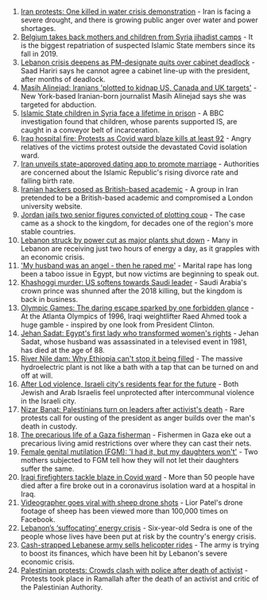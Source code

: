 1. [Iran protests: One killed in water crisis demonstration](https://www.bbc.co.uk/news/world-middle-east-57873405) - Iran is facing a severe drought, and there is growing public anger over water and power shortages.
2. [Belgium takes back mothers and children from Syria jihadist camps](https://www.bbc.co.uk/news/world-europe-57870808) - It is the biggest repatriation of suspected Islamic State members since its fall in 2019.
3. [Lebanon crisis deepens as PM-designate quits over cabinet deadlock](https://www.bbc.co.uk/news/world-middle-east-57854141) - Saad Hariri says he cannot agree a cabinet line-up with the president, after months of deadlock.
4. [Masih Alinejad: Iranians 'plotted to kidnap US, Canada and UK targets'](https://www.bbc.co.uk/news/world-us-canada-57830677) - New York-based Iranian-born journalist Masih Alinejad says she was targeted for abduction.
5. [Islamic State children in Syria face a lifetime in prison](https://www.bbc.co.uk/news/world-middle-east-57829441) - A BBC investigation found that children, whose parents supported IS, are caught in a conveyor belt of incarceration.
6. [Iraq hospital fire: Protests as Covid ward blaze kills at least 92](https://www.bbc.co.uk/news/world-middle-east-57814954) - Angry relatives of the victims protest outside the devastated Covid isolation ward.
7. [Iran unveils state-approved dating app to promote marriage](https://www.bbc.co.uk/news/world-middle-east-57818758) - Authorities are concerned about the Islamic Republic's rising divorce rate and falling birth rate.
8. [Iranian hackers posed as British-based academic](https://www.bbc.co.uk/news/technology-57817463) - A group in Iran pretended to be a British-based academic and compromised a London university website.
9. [Jordan jails two senior figures convicted of plotting coup](https://www.bbc.co.uk/news/world-middle-east-57802869) - The case came as a shock to the kingdom, for decades one of the region's more stable countries.
10. [Lebanon struck by power cut as major plants shut down](https://www.bbc.co.uk/news/world-middle-east-57780940) - Many in Lebanon are receiving just two hours of energy a day, as it grapples with an economic crisis.
11. ['My husband was an angel - then he raped me'](https://www.bbc.co.uk/news/world-middle-east-57694110) - Marital rape has long been a taboo issue in Egypt, but now victims are beginning to speak out.
12. [Khashoggi murder: US softens towards Saudi leader](https://www.bbc.co.uk/news/world-middle-east-57760786) - Saudi Arabia's crown prince was shunned after the 2018 killing, but the kingdom is back in business.
13. [Olympic Games: The daring escape sparked by one forbidden glance](https://www.bbc.co.uk/sport/weightlifting/57656658) - At the Atlanta Olympics of 1996, Iraqi weightlifter Raed Ahmed took a huge gamble - inspired by one look from President Clinton.
14. [Jehan Sadat: Egypt's first lady who transformed women's rights](https://www.bbc.co.uk/news/world-middle-east-57672706) - Jehan Sadat, whose husband was assassinated in a televised event in 1981, has died at the age of 88.
15. [River Nile dam: Why Ethiopia can't stop it being filled](https://www.bbc.co.uk/news/world-africa-53432948) - The massive hydroelectric plant is not like a bath with a tap that can be turned on and off at will.
16. [After Lod violence, Israeli city's residents fear for the future](https://www.bbc.co.uk/news/world-middle-east-57698950) - Both Jewish and Arab Israelis feel unprotected after intercommunal violence in the Israeli city.
17. [Nizar Banat: Palestinians turn on leaders after activist's death](https://www.bbc.co.uk/news/world-middle-east-57694104) - Rare protests call for ousting of the president as anger builds over the man's death in custody.
18. [The precarious life of a Gaza fisherman](https://www.bbc.co.uk/news/world-middle-east-57643737) - Fishermen in Gaza eke out a precarious living amid restrictions over where they can cast their nets.
19. [Female genital mutilation (FGM): 'I had it, but my daughters won't'](https://www.bbc.co.uk/news/world-middle-east-57530121) - Two mothers subjected to FGM tell how they will not let their daughters suffer the same.
20. [Iraqi firefighters tackle blaze in Covid ward](https://www.bbc.co.uk/news/world-middle-east-57815621) - More than 50 people have died after a fire broke out in a coronavirus isolation ward at a hospital in Iraq.
21. [Videographer goes viral with sheep drone shots](https://www.bbc.co.uk/news/world-middle-east-57690125) - Lior Patel's drone footage of sheep has been viewed more than 100,000 times on Facebook.
22. [Lebanon’s ‘suffocating’ energy crisis](https://www.bbc.co.uk/news/world-middle-east-57685203) - Six-year-old Sedra is one of the people whose lives have been put at risk by the country's energy crisis.
23. [Cash-strapped Lebanese army sells helicopter rides](https://www.bbc.co.uk/news/world-middle-east-57686396) - The army is trying to boost its finances, which have been hit by Lebanon's severe economic crisis.
24. [Palestinian protests: Crowds clash with police after death of activist](https://www.bbc.co.uk/news/world-middle-east-57632508) - Protests took place in Ramallah after the death of an activist and critic of the Palestinian Authority.
